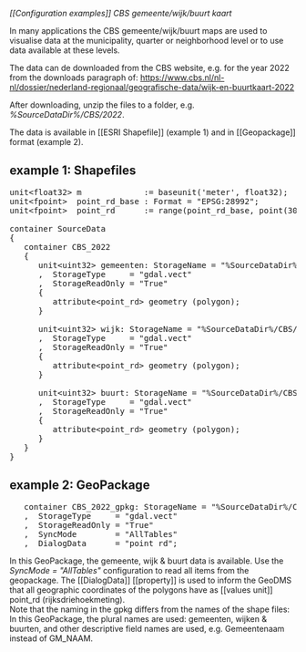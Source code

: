 *[[Configuration examples]] CBS gemeente/wijk/buurt kaart*

In many applications the CBS gemeente/wijk/buurt maps are used to visualise data at the municipality, quarter or neighborhood level or to use data available at these levels.

The data can de downloaded from the CBS website, e.g. for the year 2022 from the downloads paragraph of: 
https://www.cbs.nl/nl-nl/dossier/nederland-regionaal/geografische-data/wijk-en-buurtkaart-2022

After downloading, unzip the files to a folder, e.g. _%SourceDataDir%/CBS/2022_. 

The data is available in [[ESRI Shapefile]] (example 1) and in [[Geopackage]] format (example 2).

## example 1: Shapefiles

<pre>
unit&lt;float32&gt; m             := baseunit('meter', float32);
unit&lt;fpoint&gt;  point_rd_base : Format = "EPSG:28992";
unit&lt;fpoint&gt;  point_rd      := range(point_rd_base, point(300000[m], 0[m]), point(625000[m], 280000[m]));

container SourceData
{
   container CBS_2022
   {
      unit&lt;uint32&gt; gemeenten: StorageName = "%SourceDataDir%/CBS/2022/gemeente_2022_v1.shp"
      ,  StorageType     = "gdal.vect"
      ,	 StorageReadOnly = "True"
      {
         attribute&lt;point_rd&gt; geometry (polygon);
      }

      unit&lt;uint32&gt; wijk: StorageName = "%SourceDataDir%/CBS/2022/wijk_2022_v1.shp"
      ,  StorageType     = "gdal.vect"
      ,  StorageReadOnly = "True"
      {
         attribute&lt;point_rd&gt; geometry (polygon);
      }

      unit&lt;uint32&gt; buurt: StorageName = "%SourceDataDir%/CBS/2022/buurt_2022_v1.shp"
      ,  StorageType     = "gdal.vect"
      ,  StorageReadOnly = "True"
      {
         attribute&lt;point_rd&gt; geometry (polygon);
      }
   }
}
</pre>

## example 2: GeoPackage
<pre>
   container CBS_2022_gpkg: StorageName = "%SourceDataDir%/CBS/2022/wijkenbuurten_2022_v1.gpkg"
   ,  StorageType     = "gdal.vect"
   ,  StorageReadOnly = "True"
   ,  SyncMode        = "AllTables"
   ,  DialogData      = "point_rd";
</pre>

In this GeoPackage, the gemeente, wijk & buurt data is available. Use the _SyncMode = "AllTables"_ configuration to read all items from the geopackage. The [[DialogData]] [[property]] is used to inform the GeoDMS that all geographic coordinates of the polygons have as [[values unit]] point_rd (rijksdriehoekmeting).  
Note that the naming in the gpkg differs from the names of the shape files: In this GeoPackage, the plural names are used: gemeenten, wijken & buurten, and other descriptive field names are used, e.g. Gemeentenaam instead of GM_NAAM.
